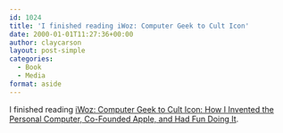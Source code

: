 ```yaml
---
id: 1024
title: 'I finished reading iWoz: Computer Geek to Cult Icon'
date: 2000-01-01T11:27:36+00:00
author: claycarson
layout: post-simple
categories: 
  - Book
  - Media
format: aside
---
```

I finished reading [iWoz: Computer Geek to Cult Icon: How I Invented the Personal Computer, Co-Founded Apple, and Had Fun Doing It](https://www.amazon.com/gp/product/0393330435/ref=as_li_ss_tl?ie=UTF8&SubscriptionId=1MGPYB6YW3HWK55XCGG2&linkCode=ll1&tag=claycarsonnet-20&linkId=38ff0986bb0f5213f2db55149089a06d).<!--more-->